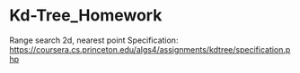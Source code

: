 # Kd-Tree_Homework
Range search 2d, nearest point
Specification: https://coursera.cs.princeton.edu/algs4/assignments/kdtree/specification.php
